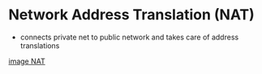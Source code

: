 # Network Address Translation (NAT)

* connects private net to public network and takes care of address translations

[image NAT](./img/nat.png)